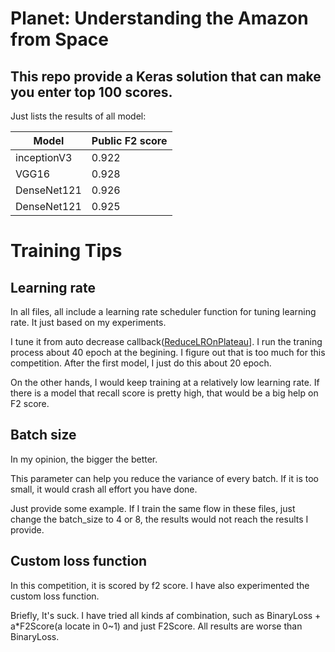# Planet: Understanding the Amazon from Space

## This repo provide a Keras solution that can make you enter top 100 scores.

Just lists the results of all model:

Model | Public F2 score
------|-----------------|
inceptionV3 | 0.922
VGG16 | 0.928
DenseNet121 | 0.926
DenseNet121 | 0.925


# Training Tips

## Learning rate
In all files, all include a learning rate scheduler function for tuning learning rate.
It just based on my experiments.

I tune it from auto decrease callback([ReduceLROnPlateau](https://keras.io/callbacks/)].
I run the traning process about 40 epoch at the begining. I figure out that is too much for this competition.
After the first model, I just do this about 20 epoch.

On the other hands, I would keep training at a relatively low learning rate.
If there is a model that recall score is pretty high, that would be a big help on F2 score.


## Batch size
In my opinion, the bigger the better.

This parameter can help you reduce the variance of every batch.
If it is too small, it would crash all effort you have done.

Just provide some example.
If I train the same flow in these files, just change the batch_size to 4 or 8, the results would not reach the results I provide.


## Custom loss function
In this competition, it is scored by f2 score. I have also experimented the custom loss function.

Briefly, It's suck.
I have tried all kinds af combination, such as BinaryLoss + a\*F2Score(a locate in 0~1) and just F2Score.
All results are worse than BinaryLoss.
